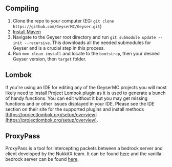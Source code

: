 ## Compiling
1. Clone the repo to your computer (EG: `git clone https://github.com/GeyserMC/Geyser.git`)
2. [Install Maven](https://maven.apache.org/install.html)
3. Navigate to the Geyser root directory and run `git submodule update --init --recursive`. This downloads all the needed submodules for Geyser and is a crucial step in this process.
4. Run `mvn clean install` and locate to the `bootstrap`, then your desired Geyser version, then `target` folder.

## Lombok
If you're using an IDE for editing any of the GeyserMC projects you will most likely need to install Project Lombok plugin as it is used to generate a bunch of handy functions. You can edit without it but you may get missing functions and or other issues displayed in your IDE. Please see the IDE section on their site for the supported plugins and install methods [https://projectlombok.org/setup/overview](https://projectlombok.org/setup/overview).

## ProxyPass
ProxyPass is a tool for intercepting packets between a bedrock server and client developed by the NukkitX team. It can be found [here](https://github.com/NukkitX/ProxyPass) and the vanilla bedrock server can be found [here](https://www.minecraft.net/en-us/download/server/bedrock/).